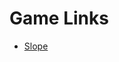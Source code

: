 # Game Links
* [Slope](https://images-opensocial.googleusercontent.com/gadgets/ifr?url=https://cdn.jsdelivr.net/gh/sk1bx/version@9d48e36c4ff386202d3ecd39f3194b3335b7b799/slope.xml)
